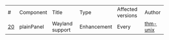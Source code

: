 <table>
  <tr>
    <td>#</td>
    <td>Component</td>
    <td>Title</td>
    <td>Type</td>
    <td>Affected versions</td>
    <td>Author</td>
  </tr>
  
  <tr>
    <td><a href="https://github.com/plainDE/plainPanel/issues/20">20</a></td>
    <td>plainPanel</td>
    <td>Wayland support</td>
    <td>Enhancement</td>
    <td>Every</td>
    <td><a href="https://github.com/thm-unix">thm-unix</a></td>
  </tr>
  
</table>
